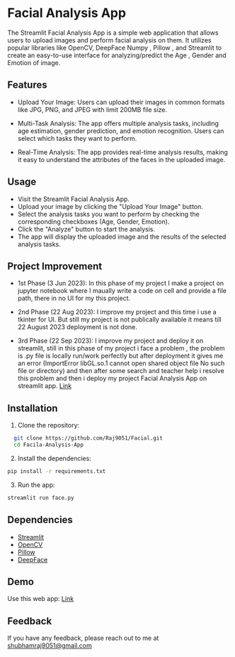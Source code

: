 
# Facial Analysis App

The Streamlit Facial Analysis App is a simple web application that allows users to upload images and perform facial analysis on them. It utilizes popular libraries like OpenCV, DeepFace Numpy , Pillow , and Streamlit to create an easy-to-use interface for analyzing/predict the Age , Gender and Emotion of image.


## Features
- Upload Your Image: Users can upload their images in common formats like JPG, PNG, and JPEG with limit 200MB file size.

- Multi-Task Analysis: The app offers multiple analysis tasks, including age estimation, gender prediction, and emotion recognition. Users can select which tasks they want to perform.

- Real-Time Analysis: The app provides real-time analysis results, making it easy to understand the attributes of the faces in the uploaded image.
## Usage
- Visit the Streamlit Facial Analysis App.
- Upload your image by clicking the "Upload Your Image" button.
- Select the analysis tasks you want to perform by checking the corresponding checkboxes (Age, Gender, Emotion).
- Click the "Analyze" button to start the analysis.
- The app will display the uploaded image and the results of the selected analysis tasks.


## Project Improvement

- 1st Phase (3 Jun 2023):
In this phase of my project I make a project on jupyter notebook where I maually write a code on cell and provide a file path, there in no UI for my this project.


- 2nd Phase (22 Aug 2023):
I improve my project and this time i use a tkinter for UI. But still my project is not publically available it means till 22 August 2023 deployment is not done.


- 3rd Phase (22 Sep 2023):
I improve my project and deploy it on streamlit, still in this phase of my project i face a problem , the problem is .py file is locally run/work perfectly but after deployment it gives me an error 
(ImportError libGL.so.1 cannot open shared object file No such file or directory)
and then after some search and teacher help i resolve this problem and then i deploy my project Facial Analysis App on streamlit app.
[Link](https://facial-analysis-app-knn2jhzhrnzuga2km9xzbp.streamlit.app/)
## Installation

1. Clone the repository:

```bash
  git clone https://github.com/Raj9051/Facial.git
  cd Facila-Analysis-App
```
2. Install the dependencies:
```bash
pip install -r requirements.txt
```
3. Run the app:
```bash
streamlit run face.py
```



    
## Dependencies
- [Streamlit](https://streamlit.io/)
- [OpenCV](https://opencv.org/)
- [Pillow](https://python-pillow.org/)
- [DeepFace](https://github.com/serengil/deepface)
## Demo

Use this web app:
[Link](https://facial-analysis-app-knn2jhzhrnzuga2km9xzbp.streamlit.app/)


## Feedback
If you have any feedback, please reach out to me at shubhamraj9051@gmail.com
